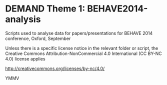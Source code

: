DEMAND Theme 1: BEHAVE2014-analysis
==================

Scripts used to analyse data for papers/presentations for BEHAVE 2014 conference, Oxford, September

Unless there is a specific license notice in the relevant folder or script, the Creative Commons Attribution-NonCommercial 4.0 International (CC BY-NC 4.0) license applies

http://creativecommons.org/licenses/by-nc/4.0/

YMMV
